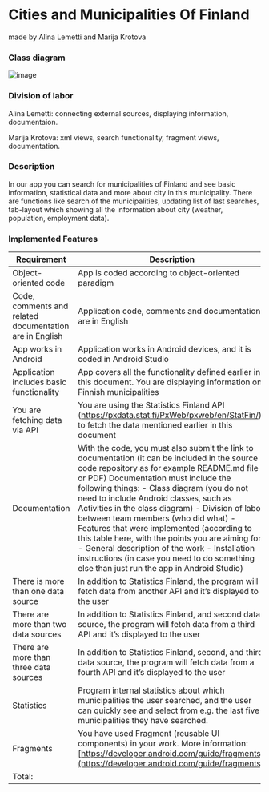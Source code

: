 # Cities and Municipalities Of Finland
made by Alina Lemetti and Marija Krotova


### Class diagram

![image](https://github.com/4PolarBears/java_project3.0/assets/52287963/905566ae-6ae1-4e1f-a1a5-0fd004548181)

### Division of labor
Alina Lemetti: connecting external sources, displaying information, documentaion.

Marija Krotova: xml views, search functionality, fragment views, documentation.

### Description

In our app you can search for municipalities of Finland and see basic information, statistical data and more about city in this municipality. 
There are functions like search of the municipalities, updating list of last searches, tab-layout which showing all the information about city (weather, population, employment data).

### Implemented Features 
Requirement | Description | Points
 ------------ | ------------- | ------------- 
Object-oriented code | App is coded according to object-oriented paradigm | Mandatory
Code, comments and related documentation are in English | Application code, comments and documentation are in English | Mandatory
App works in Android | Application works in Android devices, and it is coded in Android Studio | Mandatory
Application includes basic functionality | App covers all the functionality defined earlier in this document. You are displaying information on Finnish municipalities | Mandatory
You are fetching data via API | You are using the Statistics Finland API (https://pxdata.stat.fi/PxWeb/pxweb/en/StatFin/) to fetch the data mentioned earlier in this document | Mandatory
Documentation | With the code, you must also submit the link to documentation (it can be included in the source code repository as for example README.md file or PDF) Documentation must include the following things: - Class diagram (you do not need to include Android classes, such as Activities in the class diagram) - Division of labor between team members (who did what)  - Features that were implemented (according to this table here, with the points you are aiming for) - General description of the work - Installation instructions (in case you need to do something else than just run the app in Android Studio) | Mandatory
There is more than one data source | In addition to Statistics Finland, the program will fetch data from another API and it’s displayed to the user | 3
There are more than two data sources | In addition to Statistics Finland, and second data source, the program will fetch data from a third API and it’s displayed to the user | 2 
There are more than three data sources | In addition to Statistics Finland, second, and third data source, the program will fetch data from a fourth API and it’s displayed to the user | 1
Statistics | Program internal statistics about which municipalities the user searched, and the user can quickly see and select from e.g. the last five municipalities they have searched. | 2
Fragments | You have used Fragment (reusable UI components) in your work. More information: [https://developer.android.com/guide/fragments](https://developer.android.com/guide/fragments). | 4
Total: | | 22
